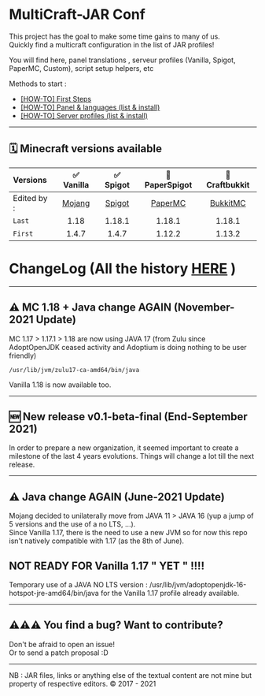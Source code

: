 MultiCraft-JAR Conf
=====
This project has the goal to make some time gains to many of us.     
Quickly find a multicraft configuration in the list of JAR profiles!     

You will find here, panel translations , serveur profiles (Vanilla, Spigot, PaperMC, Custom), script setup helpers, etc

Methods to start :

- [[HOW-TO] First Steps](https://github.com/)     
- [[HOW-TO] Panel & languages (list & install)](https://github.com/)    
- [[HOW-TO] Server profiles (list & install)](https://github.com/)   

-----
🗓 Minecraft versions available
-----

| Versions | ✅ Vanilla | ✅ Spigot | 🔨 PaperSpigot | 🔨 Craftbukkit |
| :--------|:----------:|:---------:|:---------------:|:---------------:|
| Edited by : |[Mojang](https://mojang.com)|[Spigot](https://getbukkit.org)|[PaperMC](https://papermc.io)|[BukkitMC](https://getbukkit.org)| 
| `Last`| 1.18 | 1.18.1 | 1.18.1 | 1.18.1 |
| `First`| 1.4.7 | 1.4.7 | 1.12.2 | 1.13.2 |

# ChangeLog (All the history [HERE](https://github.com/) )

-----
⚠️ MC 1.18 + Java change AGAIN (November-2021 Update)
-----

MC 1.17 > 1.17.1 > 1.18 are now using JAVA 17 (from Zulu since AdoptOpenJDK ceased activity and Adoptium is doing nothing to be user friendly)

```/usr/lib/jvm/zulu17-ca-amd64/bin/java```

Vanilla 1.18 is now available too.

-----
🆕 New release v0.1-beta-final (End-September 2021)
-----

In order to prepare a new organization, it seemed important to create a milestone of the last 4 years evolutions.
Things will change a lot till the next release.

-----
⚠️ Java change AGAIN (June-2021 Update)
-----

Mojang decided to unilaterally move from JAVA 11 > JAVA 16 (yup a jump of 5 versions and the use of a no LTS, ...).     
Since Vanilla 1.17, there is the need to use a new JVM so for now this repo isn't natively compatible with 1.17 (as the 8th of June).

## NOT READY FOR Vanilla 1.17 " YET " !!!!

Temporary use of a JAVA NO LTS version : /usr/lib/jvm/adoptopenjdk-16-hotspot-jre-amd64/bin/java for the Vanilla 1.17 profile already available.

-----
⚠️⚠️⚠️ You find a bug? Want to contribute?
-----
Don't be afraid to open an issue!    
Or to send a patch proposal :D    

-----
NB : JAR files, links or anything else of the textual content are not mine but property of respective editors.
© 2017 - 2021
